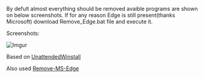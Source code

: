 By defult almost everything should be removed avaible programs are shown on below screenshots. If for any reason Edge is still present(thanks Microsoft) download Remove_Edge.bat file and execute it.

Screenshots:

![Imgur]()



Based on [UnattendedWinstall](https://github.com/memstechtips/UnattendedWinstall)

Also used [Remove-MS-Edge](https://github.com/ShadowWhisperer/Remove-MS-Edge?tab=readme-ov-file)

